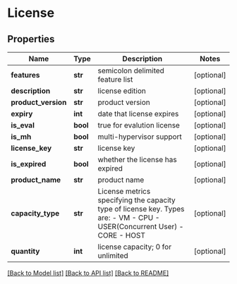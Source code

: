# License

## Properties
Name | Type | Description | Notes
------------ | ------------- | ------------- | -------------
**features** | **str** | semicolon delimited feature list | [optional] 
**description** | **str** | license edition | [optional] 
**product_version** | **str** | product version | [optional] 
**expiry** | **int** | date that license expires | [optional] 
**is_eval** | **bool** | true for evalution license | [optional] 
**is_mh** | **bool** | multi-hypervisor support | [optional] 
**license_key** | **str** | license key | [optional] 
**is_expired** | **bool** | whether the license has expired | [optional] 
**product_name** | **str** | product name | [optional] 
**capacity_type** | **str** | License metrics specifying the capacity type of license key. Types are: - VM - CPU - USER(Concurrent User) - CORE - HOST  | [optional] 
**quantity** | **int** | license capacity; 0 for unlimited | [optional] 

[[Back to Model list]](../README.md#documentation-for-models) [[Back to API list]](../README.md#documentation-for-api-endpoints) [[Back to README]](../README.md)

